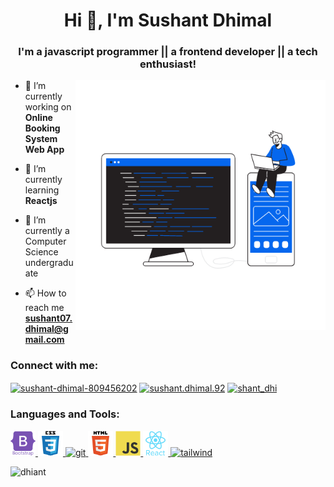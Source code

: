 <h1 align="center">Hi 👋, I'm Sushant Dhimal</h1>
<h3 align="center">I'm a javascript programmer || a frontend developer || a tech enthusiast!</h3>
<!-- <img align= "right" alt="Coding" width="400" src="https://64.media.tumblr.com/3752015af88a244d35ac543804d3606c/tumblr_ong4opFOMH1si8vfyo1_500.gifv" > -->

<!-- <p align="left"> <img src="https://komarev.com/ghpvc/?username=dhiant&label=Profile%20views&color=0e75b6&style=flat" alt="dhiant" /> </p> -->

<img align= "right" alt="Coding" width="400" src="./images/Code Development _Flatline.png">


- 🔭 I’m currently working on **Online Booking System Web App**

- 🌱 I’m currently learning **Reactjs**

- 🌱 I’m currently a Computer Science undergraduate

- 📫 How to reach me **sushant07.dhimal@gmail.com**

<h3 align="left">Connect with me:</h3>
<p align="left">
<!-- <a href="https://codepen.io/dhiant" target="blank"><img align="center" src="https://raw.githubusercontent.com/rahuldkjain/github-profile-readme-generator/master/src/images/icons/Social/codepen.svg" alt="dhiant" height="30" width="40" /></a> -->
 <a href="https://linkedin.com/in/sushant-dhimal-809456202" target="blank"><img align="center" src="https://raw.githubusercontent.com/rahuldkjain/github-profile-readme-generator/master/src/images/icons/Social/linked-in-alt.svg" alt="sushant-dhimal-809456202" height="30" width="40" /></a>
<!-- <a href="https://stackoverflow.com/users/user:18109809" target="blank"><img align="center" src="https://raw.githubusercontent.com/rahuldkjain/github-profile-readme-generator/master/src/images/icons/Social/stack-overflow.svg" alt="user:18109809" height="30" width="40" /></a> -->
  <!-- <a href="https://codesandbox.com/dhiant" target="blank"><img align="center" src="https://raw.githubusercontent.com/rahuldkjain/github-profile-readme-generator/master/src/images/icons/Social/codesandbox.svg" alt="dhiant" height="30" width="40" /></a> --> 
<a href="https://fb.com/sushant.dhimal.92" target="blank"><img align="center" src="https://raw.githubusercontent.com/rahuldkjain/github-profile-readme-generator/master/src/images/icons/Social/facebook.svg" alt="sushant.dhimal.92" height="30" width="40" /></a>
<a href="https://instagram.com/shant_dhi" target="blank"><img align="center" src="https://raw.githubusercontent.com/rahuldkjain/github-profile-readme-generator/master/src/images/icons/Social/instagram.svg" alt="shant_dhi" height="30" width="40" /></a>
</p>

<h3 align="left">Languages and Tools:</h3>
<p align="left"> <a href="https://getbootstrap.com" target="_blank" rel="noreferrer"> <img src="https://raw.githubusercontent.com/devicons/devicon/master/icons/bootstrap/bootstrap-plain-wordmark.svg" alt="bootstrap" width="40" height="40"/> </a> <a href="https://www.w3schools.com/css/" target="_blank" rel="noreferrer"> <img src="https://raw.githubusercontent.com/devicons/devicon/master/icons/css3/css3-original-wordmark.svg" alt="css3" width="40" height="40"/> </a> <a href="https://git-scm.com/" target="_blank" rel="noreferrer"> <img src="https://www.vectorlogo.zone/logos/git-scm/git-scm-icon.svg" alt="git" width="40" height="40"/> </a> <a href="https://www.w3.org/html/" target="_blank" rel="noreferrer"> <img src="https://raw.githubusercontent.com/devicons/devicon/master/icons/html5/html5-original-wordmark.svg" alt="html5" width="40" height="40"/> </a> <a href="https://developer.mozilla.org/en-US/docs/Web/JavaScript" target="_blank" rel="noreferrer"> <img src="https://raw.githubusercontent.com/devicons/devicon/master/icons/javascript/javascript-original.svg" alt="javascript" width="40" height="40"/> </a> <a href="https://reactjs.org/" target="_blank" rel="noreferrer"> <img src="https://raw.githubusercontent.com/devicons/devicon/master/icons/react/react-original-wordmark.svg" alt="react" width="40" height="40"/> </a> <a href="https://tailwindcss.com/" target="_blank" rel="noreferrer"> <img src="https://www.vectorlogo.zone/logos/tailwindcss/tailwindcss-icon.svg" alt="tailwind" width="40" height="40"/> </a> </p>

<!-- <p><img align="left" src="https://github-readme-stats.vercel.app/api/top-langs?username=dhiant&show_icons=true&locale=en&layout=compact" alt="dhiant" /></p>

<p>&nbsp;<img align="center" src="https://github-readme-stats.vercel.app/api?username=dhiant&show_icons=true&locale=en" alt="dhiant" /></p>

<p><img align="center" src="https://github-readme-streak-stats.herokuapp.com/?user=dhiant&" alt="dhiant" /></p> -->
<p><img align="left" src="https://github-readme-stats.vercel.app/api?username=dhiant&show_icons=true&theme=onedark&hide_border=true&locale=en" alt="dhiant" /></p>
